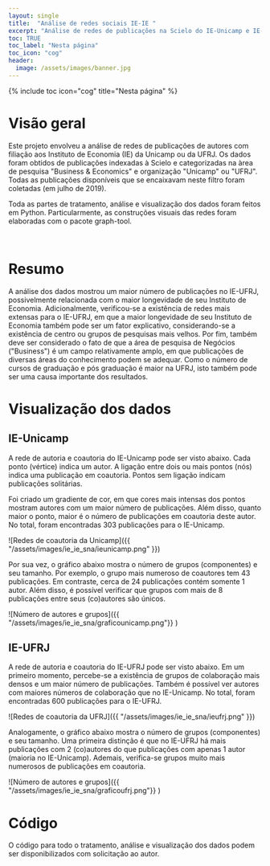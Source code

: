```yaml
---
layout: single
title:  "Análise de redes sociais IE-IE "
excerpt: "Análise de redes de publicações na Scielo do IE-Unicamp e IE-UFRJ."
toc: TRUE
toc_label: "Nesta página"
toc_icon: "cog"
header:
  image: /assets/images/banner.jpg
---
```


{% include toc icon="cog" title="Nesta página" %}


# Visão geral

Este projeto envolveu a análise de redes de publicações de autores com filiação aos Instituto de Economia (IE) da Unicamp ou da UFRJ. Os dados foram obtidos de publicações indexadas à Scielo e categorizadas na àrea de pesquisa "Business & Economics" e organização "Unicamp" ou "UFRJ". Todas as publicações disponíveis que se encaixavam neste filtro foram coletadas (em julho de 2019).

Toda as partes de tratamento, análise e visualização dos dados foram feitos em Python. Particularmente, as construções visuais das redes foram elaboradas com o pacote graph-tool.

<br/>

# Resumo

A análise dos dados mostrou um maior número de publicações no IE-UFRJ, possivelmente relacionada com o maior longevidade de seu Instituto de Economia. Adicionalmente, verificou-se a existência de redes mais extensas para o IE-UFRJ, em que a maior longevidade de seu Instituto de Economia também pode ser um fator explicativo, considerando-se a existência de centro ou grupos de pesquisas mais velhos. Por fim, também deve ser considerado o fato de que a área de pesquisa de Negócios ("Business") é um campo relativamente amplo, em que publicações de diversas áreas do conhecimento podem se adequar. Como o número de cursos de graduação e pós graduação é maior na UFRJ, isto também pode ser uma causa importante dos resultados.

# Visualização dos dados

## IE-Unicamp

A rede de autoria e coautoria do IE-Unicamp pode ser visto abaixo. Cada ponto (vértice) indica um autor. A ligação entre dois ou mais pontos (nós) indica uma publicação em coautoria. Pontos sem ligação indicam publicações solitárias.

Foi criado um gradiente de cor, em que cores mais intensas dos pontos mostram autores com um maior número de publicações. Além disso, quanto maior o ponto, maior é o número de publicações em coautoria deste autor. No total, foram encontradas 303 publicações para o IE-Unicamp.

![Redes de coautoria da Unicamp]({{ "/assets/images/ie_ie_sna/ieunicamp.png" }})

Por sua vez, o gráfico abaixo mostra o número de grupos (componentes) e seu tamanho. Por exemplo, o grupo mais numeroso de coautores tem 43 publicações. Em contraste, cerca de 24 publicações contém somente 1 autor. Além disso, é possível verificar que grupos com mais de 8 publicações entre seus (co)autores são únicos.

  
![Número de autores e grupos]({{ "/assets/images/ie_ie_sna/graficounicamp.png"}} )

## IE-UFRJ
	
A rede de autoria e coautoria do IE-UFRJ pode ser visto abaixo. Em um primeiro momento, percebe-se a existência de grupos de colaboração mais densos e um maior número de publicações. Também é possível ver autores com maiores números de colaboração que no IE-Unicamp. No total, foram encontradas 600 publicações para o IE-UFRJ.

![Redes de coautoria da UFRJ]({{ "/assets/images/ie_ie_sna/ieufrj.png" }})

Analogamente, o gráfico abaixo mostra o número de grupos (componentes) e seu tamanho. Uma primeira distinção é que no IE-UFRJ há mais publicações com 2 (co)autores do que publicações com apenas 1 autor (maioria no IE-Unicamp). Ademais, verifica-se grupos muito mais numerosos de publicações em coautoria.

 
![Número de autores e grupos]({{ "/assets/images/ie_ie_sna/graficoufrj.png"}} )

# Código

O código para todo o tratamento, análise e visualização dos dados podem ser disponibilizados com solicitação ao autor.
